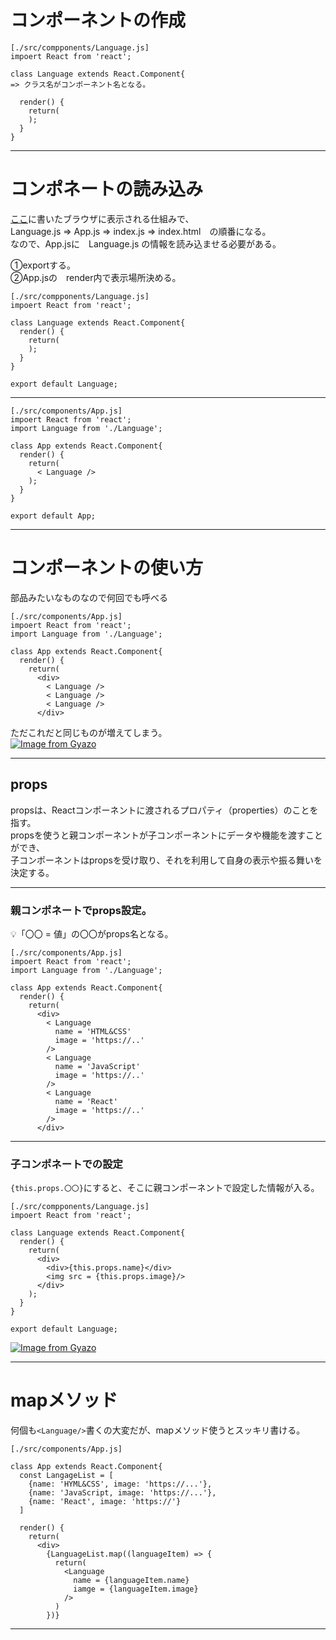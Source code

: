 # コンポーネントの作成
~~~
[./src/compponents/Language.js]
impoert React from 'react';

class Language extends React.Component{
=> クラス名がコンポーネント名となる。

  render() {
    return(
    );
  }
}
~~~
***

# コンポネートの読み込み
[ここ](https://github.com/Tarara33/TIL/blob/main/React/React%E3%83%A1%E3%83%A2.md)に書いたブラウザに表示される仕組みで、    
Language.js => App.js => index.js => index.html　の順番になる。    
なので、App.jsに　Language.js の情報を読み込ませる必要がある。    
    
①exportする。    
②App.jsの　render内で表示場所決める。
~~~
[./src/compponents/Language.js]
impoert React from 'react';

class Language extends React.Component{
  render() {
    return(
    );
  }
}

export default Language;
~~~
***
~~~
[./src/components/App.js]
impoert React from 'react';
import Language from './Language';

class App extends React.Component{
  render() {
    return(
      < Language />
    );
  }
}

export default App;
~~~
***

# コンポーネントの使い方
部品みたいなものなので何回でも呼べる
~~~
[./src/components/App.js]
impoert React from 'react';
import Language from './Language';

class App extends React.Component{
  render() {
    return(
      <div>
        < Language />
        < Language />
        < Language />
      </div>
~~~
ただこれだと同じものが増えてしまう。    
[![Image from Gyazo](https://i.gyazo.com/ee9144b0db94cf7a9363e41fda89ba6b.png)](https://gyazo.com/ee9144b0db94cf7a9363e41fda89ba6b)
***

## props
propsは、Reactコンポーネントに渡されるプロパティ（properties）のことを指す。        
propsを使うと親コンポーネントが子コンポーネントにデータや機能を渡すことができ、    
子コンポーネントはpropsを受け取り、それを利用して自身の表示や振る舞いを決定する。
***

### 親コンポネートでprops設定。    
💡「〇〇 = 値」の〇〇がprops名となる。
~~~
[./src/components/App.js]
impoert React from 'react';
import Language from './Language';

class App extends React.Component{
  render() {
    return(
      <div>
        < Language
          name = 'HTML&CSS'
          image = 'https://..'
        />
        < Language
          name = 'JavaScript'
          image = 'https://..'
        />
        < Language
          name = 'React'
          image = 'https://..'
        />
      </div>
~~~
***

### 子コンポネートでの設定
`{this.props.〇〇}`にすると、そこに親コンポーネントで設定した情報が入る。
~~~
[./src/compponents/Language.js]
impoert React from 'react';

class Language extends React.Component{
  render() {
    return(
      <div>
        <div>{this.props.name}</div>
        <img src = {this.props.image}/>
      </div>
    );
  }
}

export default Language;
~~~
[![Image from Gyazo](https://i.gyazo.com/19ba1bcf06940a0f77451da82df0661a.png)](https://gyazo.com/19ba1bcf06940a0f77451da82df0661a)
***

# mapメソッド
何個も`<Language/>`書くの大変だが、mapメソッド使うとスッキリ書ける。
~~~
[./src/components/App.js]

class App extends React.Component{
  const LangageList = [
    {name: 'HYML&CSS', image: 'https://...'},
    {name: 'JavaScript, image: 'https://...'},
    {name: 'React', image: 'https://'}
  ]

  render() {
    return(
      <div>
        {LanguageList.map((languageItem) => {
          return(
            <Language
              name = {languageItem.name}
              iamge = {languageItem.image}
            />
          )
        })}
~~~
***

